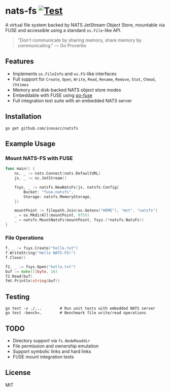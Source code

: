 # nats-fs [![Test](https://github.com/inovacc/nats-fs/actions/workflows/test.yml/badge.svg)](https://github.com/inovacc/nats-fs/actions/workflows/test.yml)

A virtual file system backed by NATS JetStream Object Store, mountable via FUSE and accessible using a standard `os.File`-like API.

> "Don't communicate by sharing memory, share memory by communicating." — Go Proverbs

## Features
- Implements `os.FileInfo` and `os.FS`-like interfaces
- Full support for `Create`, `Open`, `Write`, `Read`, `Rename`, `Remove`, `Stat`, `Chmod`, `Chtimes`
- Memory and disk-backed NATS object store modes
- Embeddable with FUSE using [go-fuse](https://github.com/hanwen/go-fuse)
- Full integration test suite with an embedded NATS server

## Installation

```
go get github.com/inovacc/natsfs
```

## Example Usage

### Mount NATS-FS with FUSE
```go
func main() {
    nc, _ := nats.Connect(nats.DefaultURL)
    js, _ := nc.JetStream()

    fsys, _ := natsfs.NewNatsFs(js, natsfs.Config{
        Bucket: "fuse-natsfs",
        Storage: natsfs.MemoryStorage,
    })

    mountPoint := filepath.Join(os.Getenv("HOME"), "mnt", "natsfs")
    _ = os.MkdirAll(mountPoint, 0755)
    _ = natsfs.MountNatsFs(mountPoint, fsys.(*natsfs.NatsFs))
}
```

### File Operations
```go
f, _ := fsys.Create("hello.txt")
f.WriteString("Hello NATS-FS!")
f.Close()

f2, _ := fsys.Open("hello.txt")
buf := make([]byte, 16)
f2.Read(buf)
fmt.Println(string(buf))
```

## Testing

```
go test -v ./...        # Run unit tests with embedded NATS server
go test -bench=.        # Benchmark file write/read operations
```

## TODO
- Directory support via `fs.NodeReaddir`
- File permission and ownership emulation
- Support symbolic links and hard links
- FUSE mount integration tests

## License
MIT
